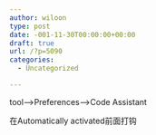 ```yaml
---
author: wiloon
type: post
date: -001-11-30T00:00:00+00:00
draft: true
url: /?p=5090
categories:
  - Uncategorized

---
```

tool&#8212;>Preferences&#8211;>Code Assistant

在Automatically activated前面打钩